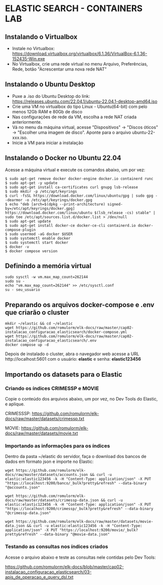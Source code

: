 # ELASTIC SEARCH - CONTAINERS LAB

## Instalando o Virtualbox
* Instale no Virtualbox: https://download.virtualbox.org/virtualbox/6.1.36/VirtualBox-6.1.36-152435-Win.exe
* No Virtualbox, crie uma rede virtual no menu Arquivo, Preferências, Rede, botão "Acrescentar uma nova rede NAT"

## Instalando o Ubuntu Desktop
* Puxe a .iso do Ubuntu Desktop do link: https://releases.ubuntu.com/22.04.1/ubuntu-22.04.1-desktop-amd64.iso
* Crie uma VM no virtualbox do tipo Linux - Ubuntu(64-bit) com pelo menos 12Gb RAM e 80Gb de disco
* Nas configurações de rede da VM, escolha a rede NAT criada anteriormente.
* Vá no menu da máquina virtual, acesse "Dispositivos" -> "Discos óticos" -> "Escolher uma imagem de disco". Aponte para o arquivo ubuntu-22-xxx.iso.
* Inicie a VM para iniciar a instalação

## Instalando o Docker no Ubuntu 22.04

Acesse a máquina virtual e execute os comandos abaixo, um por vez:

    $ sudo apt-get remove docker docker-engine docker.io containerd runc
    $ sudo apt-get -y update
    $ sudo apt-get install ca-certificates curl gnupg lsb-release
    $ sudo mkdir -p /etc/apt/keyrings
    $ curl -fsSL https://download.docker.com/linux/ubuntu/gpg | sudo gpg --dearmor -o /etc/apt/keyrings/docker.gpg
    $ echo "deb [arch=$(dpkg --print-architecture) signed-by=/etc/apt/keyrings/docker.gpg] https://download.docker.com/linux/ubuntu $(lsb_release -cs) stable" | sudo tee /etc/apt/sources.list.d/docker.list > /dev/null
    $ sudo apt-get update
    $ sudo apt-get install docker-ce docker-ce-cli containerd.io docker-compose-plugin
    $ sudo usermod -aG docker $USER
    $ sudo systemctl enable docker
    $ sudo systemctl start docker
    $ docker -v
    $ docker compose version
    
## Definindo a memória virtual

    sudo sysctl -w vm.max_map_count=262144
    sudo su -
    echo "vm.max_map_count=262144" >> /etc/sysctl.conf
    su - seu_usuario

## Preparando os arquivos docker-compose e .env que criarão o cluster
    mkdir ~/elastic && cd ~/elastic
    wget https://github.com/romulorm/elk-docs/raw/master/cap02-instalacao_configuracao_elasticsearch/docker-compose.yml
    wget https://github.com/romulorm/elk-docs/raw/master/cap02-instalacao_configuracao_elasticsearch/.env
    docker compose up -d

Depois de instalado o cluster, abra o navegador web acesse a URL http://localhost:5601 com o usuário: **elastic** e senha: **elastic123456**

## Importando os datasets para o Elastic

### Criando os índices CRIMESSP e MOVIE

Copie o conteúdo dos arquivos abaixo, um por vez, no Dev Tools do Elastic, e aplique.

CRIMESSSP: https://github.com/romulorm/elk-docs/raw/master/datasets/crimessp.txt

MOVIE: https://github.com/romulorm/elk-docs/raw/master/datasets/movie.txt

### Importando as informações para os índices

Dentro da pasta ~/elastic do servidor, faça o download dos bancos de dados em formato json e importe no Elastic:

    wget https://github.com/romulorm/elk-docs/raw/master/datasets/accounts.json && curl -u elastic:elastic123456 -k -H "Content-Type: application/json" -X PUT "https://localhost:9200/banco/_bulk?pretty&refresh" --data-binary "@accounts.json"
    
    wget https://github.com/romulorm/elk-docs/raw/master/datasets/crimessp-data.json && curl -u elastic:elastic123456 -k -H "Content-Type: application/json" -X PUT "https://localhost:9200/crimessp/_bulk?pretty&refresh" --data-binary "@crimessp-data.json"
    
    wget https://github.com/romulorm/elk-docs/raw/master/datasets/movie-data.json && curl -u elastic:elastic123456 -k -H "Content-Type: application/json" -X PUT "https://localhost:9200/movie/_bulk?pretty&refresh" --data-binary "@movie-data.json"
             
   
### Testando as consultas nos índices criados

Acesse o arquivo abaixo e teste as consultas nele contidas pelo Dev Tools:

https://github.com/romulorm/elk-docs/blob/master/cap02-instalacao_configuracao_elasticsearch/03-apis_de_operacao_e_query_dsl.txt
